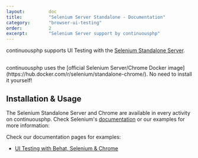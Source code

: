 ```yaml
---
layout:         doc
title:          "Selenium Server Standalone - Documentation"
category:       "browser-ui-testing"
order:          2
excerpt:        "Selenium Server support by continuousphp"
---
```

continuousphp supports UI Testing with the [Selenium Standalone Server](http://www.seleniumhq.org/).

<div class="row panel callout warning clearfix">
  <h2 class="left"><i class="fa fa-exclamation-triangle"></i></h2>
  continuousphp uses the [official Selenium Server/Chrome Docker image](https://hub.docker.com/r/selenium/standalone-chrome/). No need to install it yourself!
</div>

## Installation & Usage
The Selenium Standalone Server and Chrome are available in every activity on continuousphp. Check Selenium's
[documentation](https://github.com/SeleniumHQ/selenium/wiki/Grid2) or our examples for more information:

Check our documentation pages for examples:

* [UI Testing with Behat, Selenium & Chrome](/documentation/testing/behat#ui-testing-with-selenium-and-chrome)